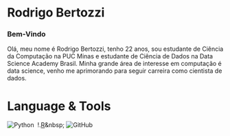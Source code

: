# Rodrigo Bertozzi

### Bem-Vindo
<!--
**rodrigobertozzi/rodrigobertozzi** is a ✨ _special_ ✨ repository because its `README.md` (this file) appears on your GitHub profile.
-->
Olá, meu nome é Rodrigo Bertozzi, tenho 22 anos, sou estudante de Ciência da Computação na PUC Minas e estudante de Ciência de Dados na Data Science Academy Brasil. Minha grande área de interesse em computação é data science, venho me aprimorando para seguir carreira como cientista de dados. 

# Language & Tools
![Python](https://img.shields.io/badge/-Python-05122A?style=flat&logo=python)&nbsp;
!.[R](https://pt.wikipedia.org/wiki/R_(linguagem_de_programa%C3%A7%C3%A3o)#/media/Ficheiro:R_logo.svg)&nbsp;
![GitHub](https://img.shields.io/badge/-GitHub-05122A?style=flat&logo=github)&nbsp;
